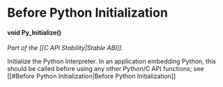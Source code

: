 # Before Python Initialization

#### void Py_Initialize()
*Part of the [[C API Stability|Stable ABI]]*.

Initialize the Python Interpreter. In an application embedding Python, this should be called before using any other Python/C API functions; see [[#Before Python Initialization|Before Python Initialization]]